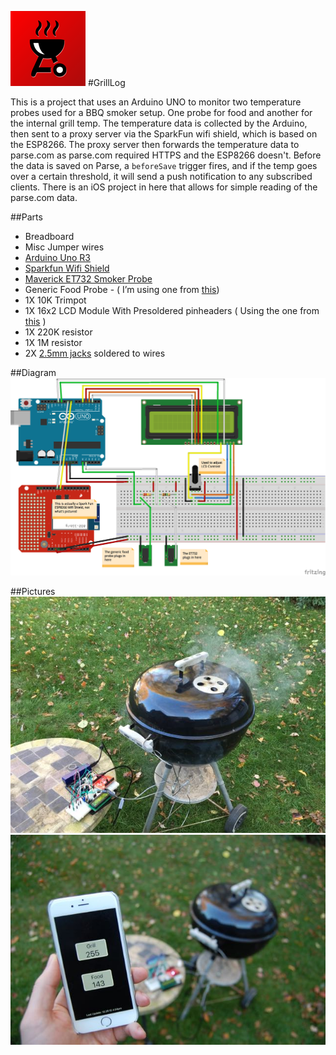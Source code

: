 ![Diagram](https://raw.githubusercontent.com/kazmiekr/GrillLog/master/Design/icon_120.png) 
#GrillLog

This is a project that uses an Arduino UNO to monitor two temperature probes used for a BBQ smoker setup. One probe for food and another for the internal grill temp.  The temperature data is collected by the Arduino, then sent to a proxy server via the SparkFun wifi shield, which is based on the ESP8266.  The proxy server then forwards the temperature data to parse.com as parse.com required HTTPS and the ESP8266 doesn't.  Before the data is saved on Parse, a `beforeSave` trigger fires, and if the temp goes over a certain threshold, it will send a push notification to any subscribed clients.  There is an iOS project in here that allows for simple reading of the parse.com data.

##Parts
* Breadboard 
* Misc Jumper wires
* [Arduino Uno R3](http://www.amazon.com/Arduino-Ultimate-Starter-page-Instruction/dp/B00BT0NDB8/ref=sr_1_5?ie=UTF8&qid=1444243576&sr=8-5&keywords=arduino+uno)
* [Sparkfun Wifi Shield](https://www.sparkfun.com/products/13287)
* [Maverick ET732 Smoker Probe](http://www.amazon.com/gp/product/B006XLWL7K?psc=1&redirect=true&ref_=oh_aui_detailpage_o04_s00)
* Generic Food Probe - ( I’m using one from [this](http://www.amazon.com/Oregon-Scientific-AW129-Wireless-Thermometer/dp/B0006G2WYK/ref=sr_1_6?ie=UTF8&qid=1444242131&sr=8-6&keywords=oregon+scientific+grill+thermometer))
* 1X 10K Trimpot
* 1X 16x2 LCD Module With Presoldered pinheaders ( Using the one from [this](http://www.amazon.com/gp/product/B00HI0RYJK?psc=1&redirect=true&ref_=oh_aui_detailpage_o06_s00) )
* 1X 220K resistor
* 1X 1M resistor
* 2X [2.5mm jacks](http://www.amazon.com/gp/product/B00AKWR59M?psc=1&redirect=true&ref_=oh_aui_detailpage_o06_s00) soldered to wires

##Diagram
![Diagram](https://raw.githubusercontent.com/kazmiekr/GrillLog/master/Exports/GrillLog_bb.png)

##Pictures
![Grill](https://raw.githubusercontent.com/kazmiekr/GrillLog/master/Exports/pics/grill.jpg)
![Complete](https://raw.githubusercontent.com/kazmiekr/GrillLog/master/Exports/pics/complete.jpg)
